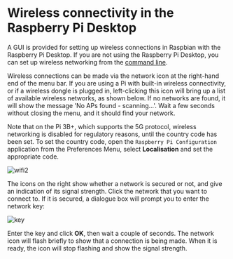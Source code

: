 # Wireless connectivity in the Raspberry Pi Desktop

A GUI is provided for setting up wireless connections in Raspbian with the Raspberry Pi Desktop. If you are not using the Raspberry Pi Desktop, you can set up wireless networking from the [command line](../wireless-cli).

Wireless connections can be made via the network icon at the right-hand end of the menu bar. If you are using a Pi with built-in wireless connectivity, or if a wireless dongle is plugged in, left-clicking this icon will bring up a list of available wireless networks, as shown below. If no networks are found, it will show the message 'No APs found - scanning...'. Wait a few seconds without closing the menu, and it should find your network.

Note that on the Pi 3B+, which supports the 5G protocol, wireless networking is disabled for regulatory reasons, until the country code has been set. To set the country code, open the `Raspberry Pi Configuration` application from the Preferences Menu, select **Localisation** and set the appropriate code.

![wifi2](../images/wifi2.png)

The icons on the right show whether a network is secured or not, and give an indication of its signal strength. Click the network that you want to connect to. If it is secured, a dialogue box will prompt you to enter the network key:

![key](../images/key.png)

Enter the key and click **OK**, then wait a couple of seconds. The network icon will flash briefly to show that a connection is being made. When it is ready, the icon will stop flashing and show the signal strength.
